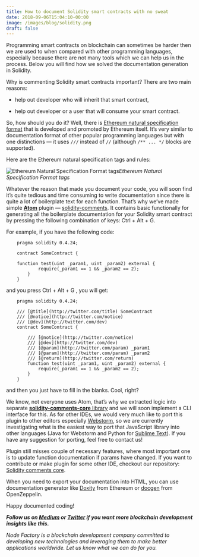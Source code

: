 ```yaml
---
title: How to document Solidity smart contracts with no sweat
date: 2018-09-06T15:04:10-00:00
image: /images/blog/solidity.png
draft: false
---
```


Programming smart contracts on blockchain can sometimes be harder then we are used to when compared with other programming languages, especially because there are not many tools which we can help us in the process. Below you will find how we solved the documentation generation in Solidity.

Why is commenting Solidity smart contracts important? There are two main reasons:

* help out developer who will inherit that smart contract,

* help out developer or a user that will consume your smart contract.

So, how should you do it? Well, there is [Ethereum natural specification format](https://github.com/ethereum/wiki/wiki/Ethereum-Natural-Specification-Format) that is developed and promoted by Ethereum itself. It’s very similar to documentation format of other popular programming languages but with one distinctions — it uses `///` instead of `//` (although `/** ... */` blocks are supported).

Here are the Ethereum natural specification tags and rules:

![Ethereum Natural Specification Format tags](https://cdn-images-1.medium.com/max/2000/1*68pXA0aJzYHbqwfWWbZ4jA.png)*Ethereum Natural Specification Format tags*

Whatever the reason that made you document your code, you will soon find it’s quite tedious and time consuming to write documentation since there is quite a lot of boilerplate text for each function. That’s why we’ve made simple [**Atom**](https://atom.io/) plugin — [solidity-comments](https://atom.io/packages/solidity-comments). It contains basic functionally for generating all the boilerplate documentation for your Solidity smart contract by pressing the following combination of keys: Ctrl + Alt + G.

For example, if you have the following code:
```
    pragma solidity 0.4.24;

    contract SomeContract {

    function test(uint _param1, uint _param2) external {
            require(_param1 == 1 && _param2 == 2);
        }
    }
```

and you press Ctrl + Alt + G , you will get:

```
    pragma solidity 0.4.24;

    /// [@title](http://twitter.com/title) SomeContract
    /// [@notice](http://twitter.com/notice)
    /// [@dev](http://twitter.com/dev)
    contract SomeContract {

        /// [@notice](http://twitter.com/notice)
        /// [@dev](http://twitter.com/dev)
        /// [@param](http://twitter.com/param) _param1
        /// [@param](http://twitter.com/param) _param2
        /// [@return](http://twitter.com/return)
        function test(uint _param1, uint _param2) external {
            require(_param1 == 1 && _param2 == 2);
        }
    }
```

and then you just have to fill in the blanks. Cool, right?

We know, not everyone uses Atom, that’s why we extracted logic into separate [**solidity-comments-core** library](https://github.com/NodeFactoryIo/solidity-comments-core) and we will soon implement a CLI interface for this. As for other IDEs, we would very much like to port this plugin to other editors especially [Webstorm](https://www.jetbrains.com/webstorm/), so we are currently investigating what is the easiest way to port that JavaScript library into other languages (Java for Webstorm and Python for [Sublime Text](https://www.sublimetext.com/)). If you have any suggestion for porting, feel free to contact us!

Plugin still misses couple of necessary features, where most important one is to update function documentation if params have changed. If you want to contribute or make plugin for some other IDE, checkout our repository:
[Solidity comments core](https://github.com/NodeFactoryIo/solidity-comments-core).

When you need to export your documentation into HTML, you can use documentation generator like [Doxity](https://github.com/DigixGlobal/doxity) from Ethereum or [docgen](https://github.com/OpenZeppelin/solidity-docgen) from OpenZeppelin.

Happy documented coding!

***Follow us on [Medium](https://medium.com/@nodefactory) or [Twitter](https://twitter.com/nodefactoryio) if you want more blockchain development insights like this.***

<em>Node Factory is a blockchain development company committed to developing new technologies and leveraging them to make better applications worldwide. Let us know what we can do for you.</em>
